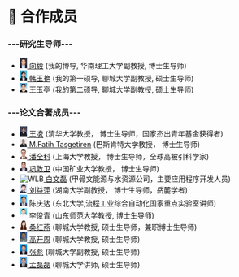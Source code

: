 # 👥 合作成员
<h3>---研究生导师---</h3>

- <div><img src='images/XY.png' alt="XY" width="3%"><A href="https://www2.scut.edu.cn/sse/2021/0827/c16789a439368/page.htm"> 向毅</a>  (我的博导, 华南理工大学副教授, 博士生导师)  </div>
- <div><img src='images/HYY.jpg' alt="HYY" width="3%"><A href="https://cs.lcu.edu.cn/szdw/339854.htm"> 韩玉艳</a>  (我的第一硕导, 聊城大学副教授, 硕士生导师)  </div>
- <div><img src='images/YTW.jpg' alt="YTW" width="3%"><A href="https://cs.lcu.edu.cn/szdw/339869.htm"> 王玉亭</a>  (我的第二硕导, 聊城大学副教授, 硕士生导师)  </div>

<h3>---论文合著成员---</h3>

- <div><img src='images/WL.png' alt="WL" width="3%"><A href="https://www.au.tsinghua.edu.cn/info/1107/1558.htm"> 王凌</a> (清华大学教授， 博士生导师，国家杰出青年基金获得者)</div>
- <div><img src='images/MFT.png' alt="MFT" width="3%"><A href="https://scholar.google.com/citations?user=pYeRQGEAAAAJ"> M.Fatih Tasgetiren</a> (巴斯肯特大学教授， 博士生导师)</div>
- <div><img src='images/QKP.png' alt="QKP" width="3%"><A href="https://automation.shu.edu.cn/info/1066/1886.htm"> 潘全科</a> (上海大学教授， 博士生导师，全球高被引科学家)</div>
- <div><img src='images/DWG.png' alt="DWG" width="3%"><A href="http://yjsxt.cumt.edu.cn/Gwork/Teacher/TeacherInfo.aspx?EID=LaosoqV95obY7S8CqYNid38k6GPaqAQX"> 巩敦卫</a> (中国矿业大学教授， 博士生导师)</div>
- <div><img src='images/WLB.png' alt="WLB" width="3%"><A href="http://csee.hnu.edu.cn/people/liuyiping"> 白文磊</a> (甲骨文能源与水资源公司，主要应用程序开发人员)</div>
- <div><img src='images/YLiu.png' alt="YLiu" width="3%"><A href="http://csee.hnu.edu.cn/people/liuyiping"> 刘益萍</a> (湖南大学副教授， 博士生导师，岳麓学者)</div>
- <div><img src='images/QDC.png' alt="QDC" width="3%"> 陈庆达 (东北大学,流程工业综合自动化国家重点实验室讲师)</div>
- <div><img src='images/JQL.png' alt="JQL" width="3%"><A href="https://cs.lcu.edu.cn/szdw/339885.htm"> 李俊青</a>  (山东师范大学教授, 博士生导师)  </div>
- <div><img src='images/SHY.png' alt="SHY" width="3%"><A href="https://cs.lcu.edu.cn/szdw/339857.htm"> 桑红燕</a>  (聊城大学教授, 硕士生导师，兼职博士生导师)  </div>
- <div><img src='images/KZG.jpg' alt="KZG" width="3%"><A href="https://cs.lcu.edu.cn/szdw/339844.htm"> 高开周</a>  (聊城大学教授, 硕士生导师)  </div>
- <div><img src='images/ZB.png' alt="ZB" width="3%"><A href="https://cs.lcu.edu.cn/szdw/339836.htm"> 张彪</a>  (聊城大学副教授, 硕士生导师)  </div>
- <div><img src='images/MLL.png' alt="MLL" width="3%"><A href="https://cs.lcu.edu.cn/szdw/431879.htm"> 孟磊磊</a>  (聊城大学讲师, 硕士生导师)  </div>


